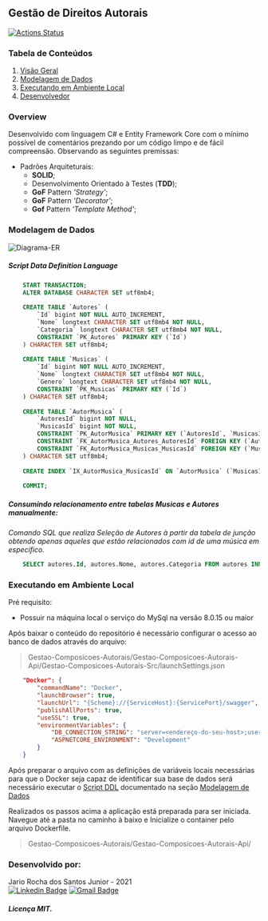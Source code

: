 ## Gestão de Direitos Autorais
[![Actions Status](https://github.com/rochajario/Gestao-Composicoes-Autorais/actions/workflows/build-test-api.yml/badge.svg)](https://github.com/rochajario/Gestao-Composicoes-Autorais/actions)
### Tabela de Conteúdos

 1. [Visão Geral](#overview)
 2. [Modelagem de Dados](#modelagem-de-dados)
 3. [Executando em Ambiente Local](#executando-em-ambiente-local)
 4. [Desenvolvedor](#desenvolvido-por)

### Overview
Desenvolvido com linguagem C# e Entity Framework Core com o mínimo possível de comentários prezando por um código limpo e de fácil compreensão.
Observando as seguintes premissas:

 - Padrões Arquiteturais:
	 - **SOLID**;
	 - Desenvolvimento Orientado à Testes (**TDD**);
	 - **GoF** Pattern *'Strategy'*;
	 - **GoF** Pattern *'Decorator'*;
	 - **Gof** Pattern *'Template Method'*;

### Modelagem de Dados
![Diagrama-ER](https://user-images.githubusercontent.com/56648231/134039582-d135ffbf-d108-470a-b17f-03809c60d233.PNG)

##### Script Data Definition Language
```sql
    START TRANSACTION;
    ALTER DATABASE CHARACTER SET utf8mb4;
    
    CREATE TABLE `Autores` (
        `Id` bigint NOT NULL AUTO_INCREMENT,
        `Nome` longtext CHARACTER SET utf8mb4 NOT NULL,
        `Categoria` longtext CHARACTER SET utf8mb4 NOT NULL,
        CONSTRAINT `PK_Autores` PRIMARY KEY (`Id`)
    ) CHARACTER SET utf8mb4;
    
    CREATE TABLE `Musicas` (
        `Id` bigint NOT NULL AUTO_INCREMENT,
        `Nome` longtext CHARACTER SET utf8mb4 NOT NULL,
        `Genero` longtext CHARACTER SET utf8mb4 NOT NULL,
        CONSTRAINT `PK_Musicas` PRIMARY KEY (`Id`)
    ) CHARACTER SET utf8mb4;
    
    CREATE TABLE `AutorMusica` (
        `AutoresId` bigint NOT NULL,
        `MusicasId` bigint NOT NULL,
        CONSTRAINT `PK_AutorMusica` PRIMARY KEY (`AutoresId`, `MusicasId`),
        CONSTRAINT `FK_AutorMusica_Autores_AutoresId` FOREIGN KEY (`AutoresId`) REFERENCES `Autores` (`Id`) ON DELETE CASCADE,
        CONSTRAINT `FK_AutorMusica_Musicas_MusicasId` FOREIGN KEY (`MusicasId`) REFERENCES `Musicas` (`Id`) ON DELETE CASCADE
    ) CHARACTER SET utf8mb4;
    
    CREATE INDEX `IX_AutorMusica_MusicasId` ON `AutorMusica` (`MusicasId`);
    
    COMMIT;
```
##### Consumindo relacionamento entre tabelas Musicas e Autores manualmente:
*Comando SQL que realiza Seleção de Autores à partir da tabela de junção obtendo apenas aqueles que estão relacionados com id de uma música em específico.*
```sql
    SELECT autores.Id, autores.Nome, autores.Categoria FROM autores INNER JOIN autormusica ON autores.Id = autormusica.AutoresID WHERE autormusica.Musicasid =<'id_da_musica'>;
```

### Executando em Ambiente Local
Pré requisito:

 - Possuir na máquina local o serviço do MySql na versão 8.0.15 ou maior

Após baixar o conteúdo do repositório é necessário configurar o acesso ao banco de dados através do arquivo:
> Gestao-Composicoes-Autorais/Gestao-Composicoes-Autorais-Api/Gestao-Composicoes-Autorais-Src/launchSettings.json
```json
    "Docker": {
        "commandName": "Docker",
    	"launchBrowser": true,
    	"launchUrl": "{Scheme}://{ServiceHost}:{ServicePort}/swagger",
    	"publishAllPorts": true,
    	"useSSL": true,
    	"environmentVariables": {
		    "DB_CONNECTION_STRING": "server=<endereço-do-seu-host>;user=<seu-usuario>;password=<sua-senha>;database=<sua-base-de-dados>",
			"ASPNETCORE_ENVIRONMENT": "Development"
		}
    }
 ```       
Após preparar o arquivo com as definições de variáveis locais necessárias para que o Docker seja capaz de identificar sua base de dados será necessário executar o [Script DDL](#script-data-definition-language) documentado na seção [Modelagem de Dados](#modelagem-de-dados)

Realizados os passos acima a aplicação está preparada para ser iniciada.
Navegue até a pasta no caminho à baixo e Inicialize o container pelo arquivo Dockerfile.

> Gestao-Composicoes-Autorais/Gestao-Composicoes-Autorais-Api/


### Desenvolvido por:
Jario Rocha dos Santos Junior - 2021  
[![Linkedin Badge](https://img.shields.io/badge/-rochajario-blue?style=flat-square&logo=Linkedin&logoColor=white&link=https://www.linkedin.com/in/rochajario/?locale=en_US)](https://www.linkedin.com/in/rochajario/) [![Gmail Badge](https://img.shields.io/badge/-rochajario-c14438?style=flat-square&logo=Gmail&logoColor=white&link=mailto:rochajario@gmail.com)](mailto:rochajario@gmail.com)
##### Licença MIT.
